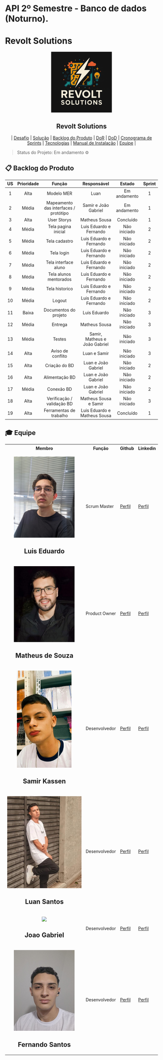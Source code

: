 # API 2º Semestre - Banco de dados (Noturno).

# Revolt Solutions

<p align="center">
      <img src="settings/logo.PNG" alt="logo da Revolt Solutions" width="200">
      <h2 align="center"> Revolt Solutions</h2>
</p>

<p align="center">
  | <a href ="#desafio"> Desafio</a>  |
  <a href ="#solucao"> Solução</a>  |   
  <a href ="#backlog"> Backlog do Produto</a>  |
  <a href ="#dor">DoR</a>  |
  <a href ="#dod">DoD</a>  |
  <a href ="#sprint"> Cronograma de Sprints</a>  |
  <a href ="#tecnologias">Tecnologias</a> |
  <a href ="#manual">Manual de Instalação</a>  | 
  <a href ="#equipe"> Equipe</a> |
</p>

> Status do Projeto: Em andamento ⚙️ 
>

## 📋 Backlog do Produto <a id="backlog"></a>

| US | Prioridade | Função | Responsável | Estado | Sprint |
| :--: | :--: | :--: | :--: | :--: | :--: |
| 1 | Alta | Modelo MER | Luan | Em andamento | 1 |
| 2 | Média | Mapeamento das interfaces / protótipo | Samir e João Gabriel | Em andamento | 1 |
| 3 | Alta | User Storys | Matheus Sousa | Concluído | 1 |
| 4 | Média | Tela pagina inicial | Luis Eduardo e Fernando | Não iniciado | 2 |
| 5 | Média | Tela cadastro | Luis Eduardo e Fernando | Não iniciado | 2 |
| 6 | Média | Tela login | Luis Eduardo e Fernando | Não iniciado | 2 |
| 7 | Média | Tela interface aluno | Luis Eduardo e Fernando | Não iniciado | 2 |
| 8 | Média | Tela alunos mentorados | Luis Eduardo e Fernando | Não iniciado | 2 |
| 9 | Média | Tela historico | Luis Eduardo e Fernando | Não iniciado | 2 |
| 10 | Média | Logout | Luis Eduardo e Fernando | Não iniciado | 2 |
| 11 | Baixa | Documentos do projeto | Luis Eduardo | Não iniciado | 3 |
| 12 | Média | Entrega | Matheus Sousa | Não iniciado | 3 |
| 13 | Média | Testes | Samir, Matheus e João Gabriel | Não iniciado | 3 |
| 14 | Alta | Aviso de conflito | Luan e Samir | Não iniciado | 3 |
| 15 | Alta | Criação do BD | Luan e João Gabriel | Não iniciado | 2 |
| 16 | Alta | Alimentação BD | Luan e João Gabriel | Não iniciado | 2 |
| 17 | Média | Conexão BD | Luan e João Gabriel | Não iniciado | 2 |
| 18 | Alta | Verificação / validação BD | Matheus Sousa e Samir | Não iniciado | 3 |
| 19 | Alta | Ferramentas de trabalho | Luis Eduardo e Matheus Sousa | Concluído | 1 |


## 🎓 Equipe <a id="equipe"></a>

<div align="center">
  <table>
    <tr>
      <th>Membro</th>
      <th>Função</th>
      <th>Github</th>
      <th>Linkedin</th>
    </tr>
    <tr> 
      <td><p align="center">
      <img src="settings/Luis Eduardo.jpeg" width="200">
      <h2 align="center"> Luis Eduardo</h2></p></td>    
      <td>Scrum Master</td> 
      <td><a href="https://github.com/Lu1s3F">Perfil</a></td>       
      <td><a href="https://www.linkedin.com/in/luis-eduardo-mendes-28b51a355?utm_source=share_via&utm_content=profile&utm_medium=member_ios">Perfil</a></td>
    </tr>
    <tr>
      <td><p align="center">
      <img src="settings/Matheus Souza.jpeg" width="200">
      <h2 align="center"> Matheus de Souza</h2></p></td>
      <td>Product Owner</td>
      <td><a href="https://github.com/matheus23sjc">Perfil</a></td>
      <td><a href="https://www.linkedin.com/in/matheussouza23sjc/">Perfil</a></td>
    </tr>
    <tr>
      <td><p align="center">
      <img src="settings/Samir.jpeg" width="180">
      <h2 align="center"> Samir Kassen</h2></p></td>
      <td>Desenvolvedor</td>
      <td><a href="https://github.com/Siqsamir">Perfil</a></td>
      <td><a href="https://www.linkedin.com/in/samir-siqueira-06012a363?utm_source=share&utm_campaign=share_via&utm_content=profile&utm_medium=android_app">Perfil</a></td>
    </tr>
    <tr>
      <td><p align="center">
      <img src="settings/Luan Santos.jpeg" width="250">
      <h2 align="center"> Luan Santos</h2></p></td>
      <td>Desenvolvedor</td>
      <td><a href="https://github.com/SantoszLuan">Perfil</a></td>
      <td><a href="https://www.linkedin.com/in/luansantoosz">Perfil</a></td>
    </tr>
    <tr>
      <td><p align="center">
      <img src="settings/João Gabriel.jpeg" width="250">
      <h2 align="center"> Joao Gabriel</h2></p></td>
      <td>Desenvolvedor</td>
      <td><a href="https://github.com/jjoaoGabriel">Perfil</a></td>
      <td><a href="https://www.linkedin.com/in/joao-gabriel-fernandes-de-sousa-silva-292b9a2bb?utm_source=share&utm_campaign=share_via&utm_content=profile&utm_medium=ios_app">Perfil</a></td>
    </tr>
    <tr>
      <td><p align="center">
      <img src="settings/Fernando.jpeg" width="200">
      <h2 align="center"> Fernando Santos</h2></p></td>    
      <td>Desenvolvedor</td>
      <td><a href="https://github.com/fernandosantos09">Perfil</a></td>
      <td><a href="https://www.linkedin.com/in/santosfernando09">Perfil</a></td>
    </tr>
  </table>
</div>
